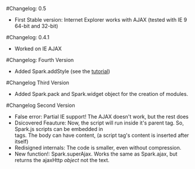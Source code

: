 #Changelog: 0.5
* First Stable version: Internet Explorer works with AJAX (tested with IE 9 64-bit and 32-bit)

#Changelog: 0.4.1
* Worked on IE AJAX

#Changelog: Fourth Version
* Added Spark.addStyle (see the [tutorial](https://github.com/PyScripter255/Spark/wiki/Tutorial))

#Changelog Third Version
* Added Spark.pack and Spark.widget object for the creation of modules.

#Changelog Second Version

* False error: Partial IE support! The AJAX doesn't work, but the rest does
* Dsicovered Feauture: Now, the script will run inside it's parent tag. So, Spark.js scripts can be embedded in <div> tags. The body can have content, (a script tag's content is inserted after itself)
* Redisigned internals: The code is smaller, even without compression.
* New function!: Spark.superAjax. Works the same as Spark.ajax, but returns the ajaxHttp *object* not the text.